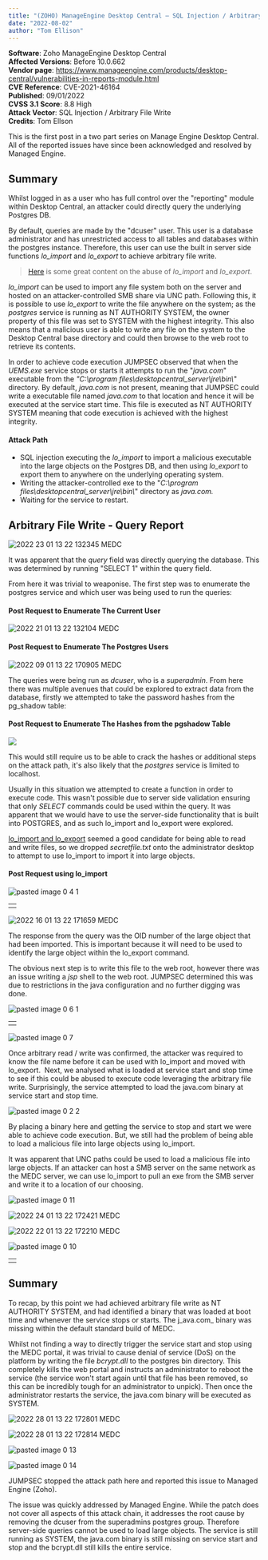 ```yaml
---
title: "(ZOHO) ManageEngine Desktop Central – SQL Injection / Arbitrary File Write"
date: "2022-08-02"
author: "Tom Ellison"
---
```


**Software**: Zoho ManageEngine Desktop Central  
**Affected Versions**: Before 10.0.662  
**Vendor page**: https://www.manageengine.com/products/desktop-central/vulnerabilities-in-reports-module.html  
**CVE Reference**: CVE-2021-46164  
**Published**: 09/01/2022  
**CVSS 3.1 Score**: 8.8 High  
**Attack Vector**: SQL Injection / Arbitrary File Write  
**Credits**: Tom Ellson

This is the first post in a two part series on Manage Engine Desktop Central. All of the reported issues have since been acknowledged and resolved by Managed Engine.

## **Summary**

Whilst logged in as a user who has full control over the "reporting" module within Desktop Central, an attacker could directly query the underlying Postgres DB.

By default, queries are made by the "dcuser" user. This user is a database administrator and has unrestricted access to all tables and databases within the postgres instance. Therefore, this user can use the built in server side functions _lo\_import_ and _lo\_export_ to achieve arbitrary file write. 

> [Here](https://srcincite.io/blog/2020/06/26/sql-injection-double-uppercut-how-to-achieve-remote-code-execution-against-postgresql.html) is some great content on the abuse of _lo\_import_ and _lo\_export_.

_lo\_import_ can be used to import any file system both on the server and hosted on an attacker-controlled SMB share via UNC path. Following this, it is possible to use _lo\_export_ to write the file anywhere on the system; as the _postgres_ service is running as NT AUTHORITY SYSTEM, the owner property of this file was set to SYSTEM with the highest integrity. This also means that a malicious user is able to write any file on the system to the Desktop Central base directory and could then browse to the web root to retrieve its contents. 

In order to achieve code execution JUMPSEC observed that when the _UEMS.exe_ service stops or starts it attempts to run the "_java.com_" executable from the _"C:\\program files\\desktopcentral\_server\\jre\\bin\\_" directory. By default, _java.com_ is not present, meaning that JUMPSEC could write a executable file named _java.com_ to that location and hence it will be executed at the service start time. This file is executed as NT AUTHORITY SYSTEM meaning that code execution is achieved with the highest integrity. 

#### Attack Path

- SQL injection executing the _lo\_import_ to import a malicious executable into the large objects on the Postgres DB, and then using _lo\_export_ to export them to anywhere on the underlying operating system.
- Writing the attacker-controlled exe to the "_C:\\program files\\desktopcentral\_server\\jre\\bin\\_" directory as _java.com._
- Waiting for the service to restart.

## **Arbitrary File Write - Query Report**

![2022 23 01 13 22 132345 MEDC](images/2022-23-01-13-22-132345-MEDC-1024x304.png)

It was apparent that the _query_ field was directly querying the database. This was determined by running "SELECT 1" within the query field. 

From here it was trivial to weaponise. The first step was to enumerate the postgres service and which user was being used to run the queries:

#### Post Request to Enumerate The Current User

![2022 21 01 13 22 132104 MEDC](images/2022-21-01-13-22-132104-MEDC-1024x541.png)

#### Post Request to Enumerate The Postgres Users

![2022 09 01 13 22 170905 MEDC](images/2022-09-01-13-22-170905-MEDC-1024x515.png)

The queries were being run as _dcuser_, who is a _superadmin_. From here there was multiple avenues that could be explored to extract data from the database, firstly we attempted to take the password hashes from the pg\_shadow table:

#### Post Request to Enumerate The Hashes from the pgshadow Table

![](https://lh3.googleusercontent.com/kptuqs-9m2IsS43b98BBB3FHHUpSsS8ooConcQ4EWgPkxBBk-bnHv-v-Ng7gt8qglMiIpRZzQHTw9ZuztO8Adyp9UV5X74UBvLSDmQ9dsqwCWMKuJHq5N-61BfLc-m2ILULTA9tR)

This would still require us to be able to crack the hashes or additional steps on the attack path, it's also likely that the _postgres_ service is limited to localhost.

Usually in this situation we attempted to create a function in order to execute code. This wasn't possible due to server side validation ensuring that only _SELECT_ commands could be used within the query. It was apparent that we would have to use the server-side functionality that is built into POSTGRES, and as such lo\_import and lo\_export were explored.

[lo\_import and lo\_export](https://www.postgresql.org/docs/9.1/lo-funcs.html) seemed a good candidate for being able to read and write files, so we dropped _secretfile.txt_ onto the administrator desktop to attempt to use lo\_import to import it into large objects. 

#### Post Request using lo\_import

![pasted image 0 4 1](images/pasted-image-0-4-1-1024x409.png)

<table><tbody><tr><td></td></tr></tbody></table>

![2022 16 01 13 22 171659 MEDC](images/2022-16-01-13-22-171659-MEDC.png)

The response from the query was the OID number of the large object that had been imported. This is important because it will need to be used to identify the large object within the lo\_export command.

The obvious next step is to write this file to the web root, however there was an issue writing a _jsp_ shell to the web root. JUMPSEC determined this was due to restrictions in the java configuration and no further digging was done.

![pasted image 0 6 1](images/pasted-image-0-6-1.png)

<table><tbody><tr><td></td></tr></tbody></table>

![pasted image 0 7](images/pasted-image-0-7.png)

Once arbitrary read / write was confirmed, the attacker was required to know the file name before it can be used with lo\_import and moved with lo\_export.  Next, we analysed what is loaded at service start and stop time to see if this could be abused to execute code leveraging the arbitrary file write. Surprisingly, the service attempted to load the java.com binary at service start and stop time.

![pasted image 0 2 2](images/pasted-image-0-2-2.png)

By placing a binary here and getting the service to stop and start we were able to achieve code execution. But, we still had the problem of being able to load a malicious file into large objects using lo\_import.

It was apparent that UNC paths could be used to load a malicious file into large objects. If an attacker can host a SMB server on the same network as the MEDC server, we can use lo\_import to pull an exe from the SMB server and write it to a location of our choosing. 

![pasted image 0 11](images/pasted-image-0-11.png)

![2022 24 01 13 22 172421 MEDC](images/2022-24-01-13-22-172421-MEDC.png)

![2022 22 01 13 22 172210 MEDC](images/2022-22-01-13-22-172210-MEDC.png)

![pasted image 0 10](images/pasted-image-0-10.png)

<table><tbody><tr><td></td></tr></tbody></table>

## **Summary**

To recap, by this point we had achieved arbitrary file write as NT AUTHORITY SYSTEM, and had identified a binary that was loaded at boot time and whenever the service stops or starts. The j_ava.com_ binary was missing within the default standard build of MEDC.

Whilst not finding a way to directly trigger the service start and stop using the MEDC portal, it was trivial to cause denial of service (DoS) on the platform by writing the file _bcrypt.dll_ to the postgres bin directory. This completely kills the web portal and instructs an administrator to reboot the service (the service won't start again until that file has been removed, so this can be incredibly tough for an administrator to unpick). Then once the administrator restarts the service, the java.com binary will be executed as SYSTEM.

![2022 28 01 13 22 172801 MEDC](images/2022-28-01-13-22-172801-MEDC.png)

![2022 28 01 13 22 172814 MEDC](images/2022-28-01-13-22-172814-MEDC.png)

![pasted image 0 13](images/pasted-image-0-13.png)

![pasted image 0 14](images/pasted-image-0-14.png)

JUMPSEC stopped the attack path here and reported this issue to Managed Engine (Zoho). 

The issue was quickly addressed by Managed Engine. While the patch does not cover all aspects of this attack chain, it addresses the root cause by removing the dcuser from the superadmins postgres group. Therefore server-side queries cannot be used to load large objects. The service is still running as SYSTEM, the java.com binary is still missing on service start and stop and the bcrypt.dll still kills the entire service.
